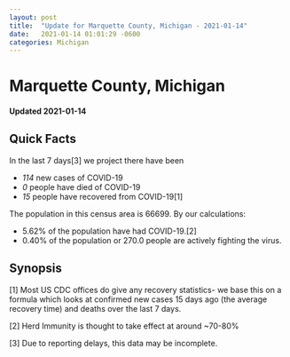 ```yaml
---
layout: post
title:  "Update for Marquette County, Michigan - 2021-01-14"
date:   2021-01-14 01:01:29 -0600
categories: Michigan
---
```


# Marquette County, Michigan
#### Updated 2021-01-14

## Quick Facts

In the last 7 days[3] we project there have been
- *114* new cases of COVID-19
- *0* people have died of COVID-19
- *15* people have recovered from COVID-19[1]

The population in this census area is 66699. By our calculations:
- 5.62% of the population have had COVID-19.[2]
- 0.40% of the population or 270.0 people are actively fighting the virus.

## Synopsis




[1] Most US CDC offices do give any recovery statistics- we base this on a formula which looks at confirmed new cases
15 days ago (the average recovery time) and deaths over the last 7 days.

[2] Herd Immunity is thought to take effect at around ~70-80%

[3] Due to reporting delays, this data may be incomplete.
 
    